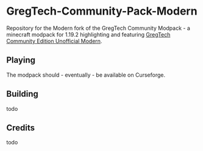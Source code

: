 # GregTech-Community-Pack-Modern

Repository for the Modern fork of the GregTech Community Modpack - a minecraft modpack for 1.19.2 highlighting and featuring [GregTech Community Edition Unofficial Modern](https://github.com/GregTechCEu/GregTech-Modern).

## Playing

The modpack should - eventually - be available on Curseforge.

## Building

todo

## Credits

todo
